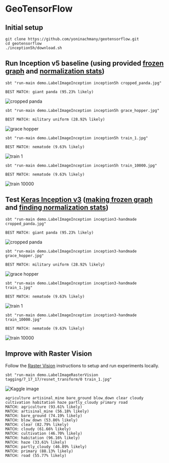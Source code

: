 GeoTensorFlow
=======================

## Initial setup

```console
git clone https://github.com/yoninachmany/geotensorflow.git
cd geotensorflow
./inception5h/download.sh
```

## Run Inception v5 baseline (using provided [frozen graph](https://github.com/tensorflow/tensorflow/blob/r1.2/tensorflow/java/src/main/java/org/tensorflow/examples/LabelImage.java#L37) and [normalization stats](https://github.com/tensorflow/tensorflow/blob/r1.2/tensorflow/java/src/main/java/org/tensorflow/examples/LabelImage.java#L85-L86))

```console
sbt "run-main demo.LabelImageInception inception5h cropped_panda.jpg"

BEST MATCH: giant panda (95.23% likely)
```

![cropped panda](cropped_panda.jpg)

```console
sbt "run-main demo.LabelImageInception inception5h grace_hopper.jpg"

BEST MATCH: military uniform (28.92% likely)
```

![grace hopper](grace_hopper.jpg)

```console
sbt "run-main demo.LabelImageInception inception5h train_1.jpg"

BEST MATCH: nematode (9.63% likely)
```

![train 1](train_1.jpg)

```console
sbt "run-main demo.LabelImageInception inception5h train_10000.jpg"

BEST MATCH: nematode (9.63% likely)
```

![train 10000](train_10000.jpg)

## Test [Keras Inception v3](https://keras.io/applications/#inceptionv3) ([making frozen graph](https://github.com/yoninachmany/geotensorflow/blob/master/inception3-homemade/Raster%2BVision%2Bmodel%2Bto%2BTensorFlow%2Bprotobuf.ipynb) and [finding normalization stats](https://www.quora.com/Where-can-I-find-the-semantic-labels-for-the-1000-ImageNet-ILSVRC2012-classes-codes)) 

```console
sbt "run-main demo.LabelImageInception inception3-handmade cropped_panda.jpg"

BEST MATCH: giant panda (95.23% likely)
```

![cropped panda](cropped_panda.jpg)

```console
sbt "run-main demo.LabelImageInception inception3-handmade grace_hopper.jpg"

BEST MATCH: military uniform (28.92% likely)
```

![grace hopper](grace_hopper.jpg)

```console
sbt "run-main demo.LabelImageInception inception3-handmade train_1.jpg"

BEST MATCH: nematode (9.63% likely)
```

![train 1](train_1.jpg)

```console
sbt "run-main demo.LabelImageInception inception3-handmade train_10000.jpg"

BEST MATCH: nematode (9.63% likely)
```

![train 10000](train_10000.jpg)

## Improve with Raster Vision

Follow the [Raster Vision](https://github.com/azavea/raster-vision) instructions to setup and run experiments locally.

```console
sbt "run-main demo.LabelImageRasterVision tagging/7_17_17/resnet_transform/0 train_1.jpg"
```

![Kaggle image](train_1.jpg)

```
agriculture artisinal_mine bare_ground blow_down clear cloudy cultivation habitation haze partly_cloudy primary road 
MATCH: agriculture (93.61% likely)
MATCH: artisinal_mine (56.18% likely)
MATCH: bare_ground (74.19% likely)
MATCH: blow_down (53.86% likely)
MATCH: clear (82.79% likely)
MATCH: cloudy (61.66% likely)
MATCH: cultivation (46.70% likely)
MATCH: habitation (96.16% likely)
MATCH: haze (33.61% likely)
MATCH: partly_cloudy (46.89% likely)
MATCH: primary (88.13% likely)
MATCH: road (55.77% likely)
```
